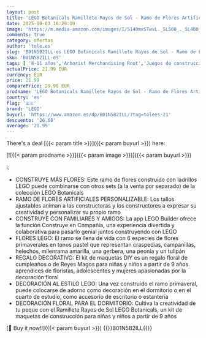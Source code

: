 ```yaml
---
layout: post
title: 'LEGO Botanicals Ramillete Rayos de Sol - Ramo de Flores Artificiales de Juguete - Decoración Floral para Escritorio - Regalo para Niñas de 9+ Años  Adolescentes y Mujeres - Detalles Navideños 10347'
date: 2025-10-03 16:29:19
image: 'https://m.media-amazon.com/images/I/5140mxSTwvL._SL500_._SL400_.jpg'
comments: true
category: ofertas
author: 'tole.es'
slug: 'B01N5B2ILL-es LEGO Botanicals Ramillete Rayos de Sol - Ramo de Flores...'
sku: 'B01N5B2ILL-es'
tags: [ '8-11 años','Arborist Merchandising Root','Juegos de construcción para niños','Juguetes','Juguetes y juegos','Self Service','Sets de construcción','Special Features Stores','b6d17eda-2c26-45ed-a098-453a9f96e839_0','b6d17eda-2c26-45ed-a098-453a9f96e839_101','lego','🇪🇸', ]
actualPrice: 21.99 EUR
currency: EUR
price: 21.99
comparePrice: 29.99 EUR
prodname: 'LEGO Botanicals Ramillete Rayos de Sol - Ramo de Flores Artificiales de Juguete - Decoración Floral para Escritorio - Regalo para Niñas de 9+ Años  Adolescentes y Mujeres - Detalles Navideños 10347'
country: 'es'
flag: '🇪🇸'
brand: 'LEGO'
buyurl: 'https://www.amazon.es/dp/B01N5B2ILL/?tag=tolees-21'
descuento: '26.68'
average: '21.99'
---
```


There's a deal [{{< param title >}}]({{< param buyurl >}})  here:

[![{{< param prodname >}}]({{< param image >}})]({{< param buyurl >}})

ℹ️:

- CONSTRUYE MÁS FLORES: Este ramo de flores construido con ladrillos LEGO puede combinarse con otros sets (a la venta por separado) de la colección LEGO Botanicals
- RAMO DE FLORES ARTIFICIALES PERSONALIZABLE: Los tallos ajustables animan a las constructoras y los constructores a expresar su creatividad y personalizar su propio ramo
- CONSTRUYE CON FAMILIARES Y AMIGOS: La app LEGO Builder ofrece la función Construye en Compañía, una experiencia divertida y colaborativa para pasarlo genial juntos construyendo con LEGO
- FLORES LEGO: El ramo se llena de vida con 6 especies de flores primaverales en tonos pastel que representan craspedias, campanillas, helechos, milenrama amarilla, una gerbera, una peonía y un tulipán
- REGALO DECORATIVO: El kit de maquetas DIY es un regalo floral de cumpleaños o de Reyes Magos para niñas y niños a partir de 9 años aprendices de floristas, adolescentes y mujeres apasionadas por la decoración floral
- DECORACIÓN AL ESTILO LEGO: Una vez construido el ramo primaveral, puede colocarse de adorno como decoración en el dormitorio o en el cuarto de estudio, como accesorio de escritorio o estantería
- DECORACIÓN FLORAL PARA EL DORMITORIO: Cultiva la creatividad de tu peque con el Ramillete Rayos de Sol LEGO Botanicals, un kit de maquetas de construcción para niñas y niños a partir de 9 años

[🛒 Buy it now!!]({{< param buyurl >}})
{{<world>}}B01N5B2ILL{{</world>}}
